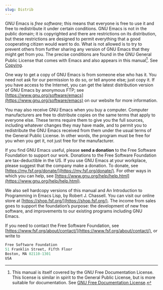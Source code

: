 ```yaml
---
slug: Distrib
---
```


GNU Emacs is *free software*; this means that everyone is free to use it and free to redistribute it under certain conditions. GNU Emacs is not in the public domain; it is copyrighted and there are restrictions on its distribution, but these restrictions are designed to permit everything that a good cooperating citizen would want to do. What is not allowed is to try to prevent others from further sharing any version of GNU Emacs that they might get from you. The precise conditions are found in the GNU General Public License that comes with Emacs and also appears in this manual[^1]. See [Copying](Copying).

One way to get a copy of GNU Emacs is from someone else who has it. You need not ask for our permission to do so, or tell anyone else; just copy it. If you have access to the Internet, you can get the latest distribution version of GNU Emacs by anonymous FTP; see [https://www.gnu.org/software/emacs](https://www.gnu.org/software/emacs) on our website for more information.

You may also receive GNU Emacs when you buy a computer. Computer manufacturers are free to distribute copies on the same terms that apply to everyone else. These terms require them to give you the full sources, including whatever changes they may have made, and to permit you to redistribute the GNU Emacs received from them under the usual terms of the General Public License. In other words, the program must be free for you when you get it, not just free for the manufacturer.

If you find GNU Emacs useful, please **send a donation** to the Free Software Foundation to support our work. Donations to the Free Software Foundation are tax-deductible in the US. If you use GNU Emacs at your workplace, please suggest that the company make a donation. To donate, see [https://my.fsf.org/donate/](https://my.fsf.org/donate/). For other ways in which you can help, see [https://www.gnu.org/help/help.html](https://www.gnu.org/help/help.html).

We also sell hardcopy versions of this manual and An Introduction to Programming in Emacs Lisp, by Robert J. Chassell. You can visit our online store at [https://shop.fsf.org/](https://shop.fsf.org/). The income from sales goes to support the foundation’s purpose: the development of new free software, and improvements to our existing programs including GNU Emacs.

If you need to contact the Free Software Foundation, see [https://www.fsf.org/about/contact/](https://www.fsf.org/about/contact/), or write to

```lisp
Free Software Foundation
51 Franklin Street, Fifth Floor
Boston, MA 02110-1301
USA
```

[^1]: This manual is itself covered by the GNU Free Documentation License. This license is similar in spirit to the General Public License, but is more suitable for documentation. See [GNU Free Documentation License](GNU-Free-Documentation-License).
